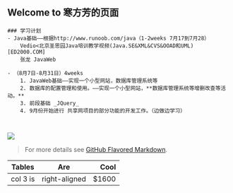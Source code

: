 ## Welcome to 寒方芳的页面

```
### 学习计划
- Java基础——根据http://www.runoob.com/java（1-2weeks 7月17到7月28）
	Vedio<北京圣思园Java培训教学视频(Java.SE&XML&CVS&OOAD和UML)[ED2000.COM]
	张龙 JavaWeb
	
- （8月7日-8月31日）4weeks
	1. JavaWeb基础——实现一个小型网站，数据库管理系统等
	2. 数据库的配置管理和使用。——实现一个小型网站，**数据库管理系统等增删改查等活动。**
	3. 前段基础 _JQuery_
	4. 9月份开始进行 共享网项目的部分功能的开发工作。（边做边学习）



```
![](http://www.freepngimg.com/download/tropical_fish/3-2-fish-png-2.png)
> For more details see [GitHub Flavored Markdown](https://guides.github.com/features/mastering-markdown/).

| Tables        | Are           | Cool  |
| ------------- |:-------------:| -----:|
| col 3 is      | right-aligned | $1600 |
